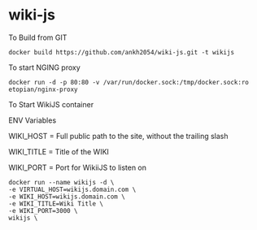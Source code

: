 # wiki-js


To Build from GIT

```docker build https://github.com/ankh2054/wiki-js.git -t wikijs```

To start NGING proxy

```docker run -d -p 80:80 -v /var/run/docker.sock:/tmp/docker.sock:ro etopian/nginx-proxy```


To Start WikiJS container

ENV Variables

WIKI_HOST = Full public path to the site, without the trailing slash

WIKI_TITLE = Title of the WIKI

WIKI_PORT = Port for WikiiJS to listen on

 ```
 docker run --name wikijs -d \
 -e VIRTUAL_HOST=wikijs.domain.com \
 -e WIKI_HOST=wikijs.domain.com \
 -e WIKI_TITLE=Wiki Title \
 -e WIKI_PORT=3000 \
 wikijs \
 
 ```
 



